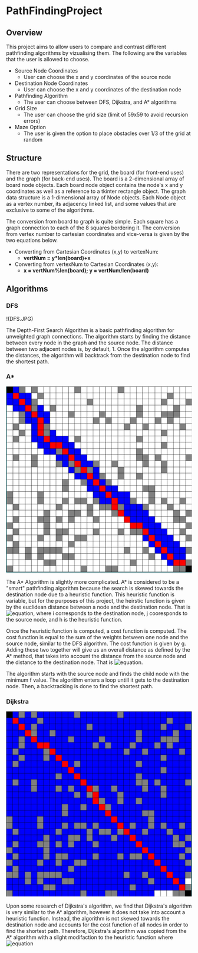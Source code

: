 # PathFindingProject

## Overview

This project aims to allow users to compare and contrast different pathfinding algorithms by vizualising them. The following are the variables that the user is allowed to choose.
* Source Node Coordinates
  * User can choose the x and y coordinates of the source node
* Destination Node Coordinates
  * User can choose the x and y coordinates of the destination node
* Pathfinding Algorithm
  * The user can choose between DFS, Dijkstra, and A* algorithms
* Grid Size
  * The user can choose the grid size (limit of 59x59 to avoid recursion errors)
* Maze Option 
  * The user is given the option to place obstacles over 1/3 of the grid at random 

## Structure 
There are two representations for the grid, the board (for front-end uses) and the graph (for back-end uses). 
The board is a 2-dimensional array of board node objects. Each board node object contains the node's x and y coordinates 
as well as a reference to a tkinter rectangle object. The graph data structure is a 1-dimensional array of Node objects. 
Each Node object as a vertex number, its adjacency linked list, and some values that are exclusive to some of the algorithms.

The conversion from board to graph is quite simple. Each square has a graph connection to each of the 8 squares bordering it. 
The conversion from vertex number to cartesian coordinates and vice-versa is given by the two equations below.

* Converting from Cartesian Coordinates (x,y) to vertexNum: 
  * **vertNum = y*len(board)+x**
* Converting from vertexNum to Cartesian Coordinates (x,y): 
  * **x = vertNum%len(board); y = vertNum/len(board)**

## Algorithms

  ### DFS
  !(DFS.JPG)
  
  The Depth-First Search Algorithm is a basic pathfinding algorithm for unweighted 
  graph connections. The algorithm starts by finding the distance between every 
  node in the graph and the source node. The distance between two adjacent nodes
  is, by default, 1. Once the algorithm computes the distances, the algorithm will
  backtrack from the destination node to find the shortest path. 
    
  ### A*
  ![image](Astar.JPG)
  
  The A* Algorithm is slightly more complicated. A* is considered to be a "smart"
  pathfinding algorithm because the search is skewed towards the destination node
  due to a heuristic function. This heuristic function is variable, but for the 
  purposes of this project, the heirstic function is given by the euclidean distance
  between a node and the destination node. That is ![equation](https://bit.ly/34g2oK0), 
  where i corresponds to the destination node, j cooresponds to the source node, 
  and h is the heuristic function.
  
  Once the heuristic function is computed, a cost function is computed. The cost function
  is equal to the sum of the weights between one node and the source node, similar to 
  the DFS algorithm. The cost function is given by g. Adding these two together will give
  us an overall distance as defined by the A* method, that takes into account the distance 
  from the source node and the distance to the destination node. That is ![equation](https://bit.ly/33qu7IY).
  
  The algorithm starts with the source node and finds the child node with the minimum f value.
  The algorithm enters a loop untill it gets to the destination node. Then, a backtracking is done
  to find the shortest path.
  
  ### Dijkstra
  ![image](Dijkstra.JPG)
  
  Upon some research of Dijkstra's algorithm, we find that Dijkstra's algorithm is very similar to the
  A* algorithm, however it does not take into account a heuristic function. Instead, the algorithm
  is not skewed towards the destination node and accounts for the cost function of all nodes in order to
  find the shortest path. Therefore, Dijkstra's algorithm was copied from the A* algorithm with a slight
  modifaction to the heuristic function where ![equation](https://bit.ly/3lfGgpZ)
  

  
